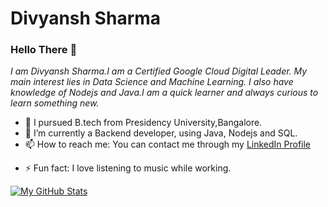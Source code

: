 # Divyansh Sharma

### Hello There 👋
*I am Divyansh Sharma.I am a Certified Google Cloud Digital Leader. My main interest lies in Data Science and Machine Learning. I also have knowledge of Nodejs and Java.I am a quick learner and always curious    to learn something new.*
*  🔭 I pursued B.tech from Presidency University,Bangalore.
* 🌱 I’m currently a Backend developer, using Java, Nodejs and SQL.
* 📫 How to reach me: You can contact me through my [LinkedIn Profile](https://www.linkedin.com/in/divyansh-sharma1121/) 
<!-- *   📫 How to reach me: You can contact me through my  [website](https://flowcv.me/divyansh-sharma1) -->
*  ⚡ Fun fact: I love listening to music while working.


[![My GitHub Stats](https://github-readme-stats.vercel.app/api/?username=divyanshsharma11&count_private=true&theme=tokyonight&showicons=true)]()

<!--
**divyanshsharma11/divyanshsharma11** is a ✨ _special_ ✨ repository because its `README.md` (this file) appears on your GitHub profile.

Here are some ideas to get you started:

- 🔭 I’m currently working on ...
- 🌱 I’m currently learning ...
- 👯 I’m looking to collaborate on ...
- 🤔 I’m looking for help with ...
- 💬 Ask me about ...
- 📫 How to reach me: ...
- 😄 Pronouns: ...
- ⚡ Fun fact: ...
-->

